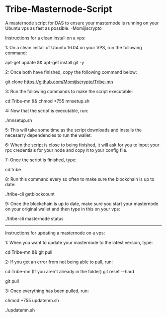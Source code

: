 # Tribe-Masternode-Script
A masternode script for DAS to ensure your masternode is running on your Ubuntu vps as fast as possible.
-Momijiscrypto


Instructions for a clean install on a vps:

1: On a clean install of Ubuntu 16.04 on your VPS, run the following command:

  apt-get update && apt-get install git -y

2: Once both have finished, copy the following command below:

  git clone https://github.com/Momijiscrypto/Tribe-mn

3: Run the following commands to make the script executable:

  cd Tribe-mn &&
  chmod +755 mnsetup.sh

4: Now that the script is executable, run:

  ./mnsetup.sh

5: This will take some time as the script downloads and installs the necesarry dependencies to run the wallet.

6: When the script is close to being finished, it will ask for you to input your rpc credentials for your node and copy it to your config file.

7: Once the script is finished, type:

  cd tribe

8: Run this command every so often to make sure the blockchain is up to date:

  ./tribe-cli getblockcount

9: Once the blockchain is up to date, make sure you start your masternode on your original wallet and then type in this on your vps:

  ./tribe-cli masternode status

------------------------------------------------------------------------------------------------------------

Instructions for updating a masternode on a vps:

1: When you want to update your masternode to the latest version, type:

  cd Tribe-mn && git pull

2: If you get an error from not being able to pull, run:

  cd Tribe-mn (If you aren't already in the folder)
  git reset --hard
  
  git pull

3: Once everything has been pulled, run:

  chmod +755 updatemn.sh
  
  ./updatemn.sh
